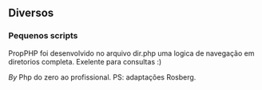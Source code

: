 ## Diversos
### Pequenos scripts

  PropPHP foi desenvolvido no arquivo dir.php uma logica de navegação em diretorios completa. Exelente para consultas :)
  
  
  
  *By* Php do zero ao profissional. PS: adaptações Rosberg.
